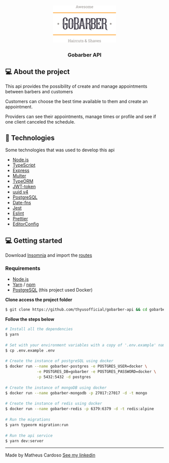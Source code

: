 <h1 align="center">
  <img alt="Logo" src=".github/logo.svg" width="200px">
</h1>

<h3 align="center">
   Gobarber API
</h3>

## 💻 About the project

This api provides the possibility of create and manage appointments between barbers and customers

Customers can choose the best time available to them and create an appointment.

Providers can see their appointments, manage times or profile and see if one client canceled the schedule.

## 🚀 Technologies

Some technologies that was used to develop this api

- [Node.js](https://nodejs.org/en/)
- [TypeScript](https://www.typescriptlang.org/)
- [Express](https://expressjs.com/pt-br/)
- [Multer](https://github.com/expressjs/multer)
- [TypeORM](https://typeorm.io/#/)
- [JWT-token](https://jwt.io/)
- [uuid v4](https://github.com/thenativeweb/uuidv4/)
- [PostgreSQL](https://www.postgresql.org/)
- [Date-fns](https://date-fns.org/)
- [Jest](https://jestjs.io/)
- [Eslint](https://eslint.org/)
- [Prettier](https://prettier.io/)
- [EditorConfig](https://editorconfig.org/)

## 💻 Getting started

Download [Insomnia](https://insomnia.rest) and import the [routes](./github/Insomnia.json)

### Requirements

- [Node.js](https://nodejs.org/en/)
- [Yarn](https://classic.yarnpkg.com/) / [npm](https://www.npmjs.com/)
- [PostgreSQL](https://www.postgresql.org/) (this project used Docker)

**Clone access the project folder**

```bash
$ git clone https://github.com/thyusofficial/gobarber-api && cd gobarber-api
```

**Follow the steps below**

```bash
# Install all the dependencies
$ yarn

# Set with your environment variables with a copy of '.env.example' named '.env'.
$ cp .env.example .env

# Create the instance of postgreSQL using docker
$ docker run --name gobarber-postgres -e POSTGRES_USER=docker \
              -e POSTGRES_DB=gobarber -e POSTGRES_PASSWORD=docker \
              -p 5432:5432 -d postgres

# Create the instance of mongoDB using docker
$ docker run --name gobarber-mongodb -p 27017:27017 -d -t mongo

# Create the instance of redis using docker
$ docker run --name gobarber-redis -p 6379:6379 -d -t redis:alpine

# Run the migrations
$ yarn typeorm migration:run

# Run the api service
$ yarn dev:server
```

---

Made by Matheus Cardoso [See my linkedin](https://www.linkedin.com/in/thyus/)
